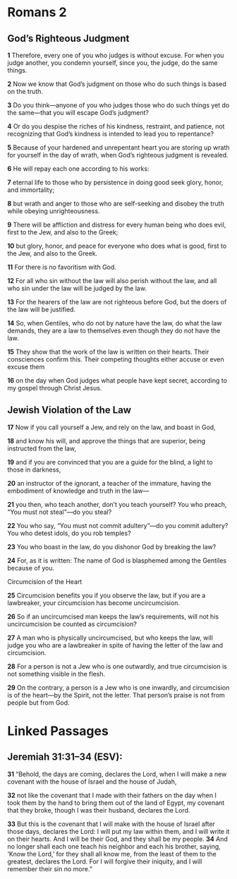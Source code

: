 # Romans 2

## God’s Righteous Judgment

**1** Therefore, every one of you who judges is without excuse. For when you judge another, you condemn yourself, since you, the judge, do the same things. 

**2** Now we know that God’s judgment on those who do such things is based on the truth. 

**3** Do you think—anyone of you who judges those who do such things yet do the same—that you will escape God’s judgment? 

**4** Or do you despise the riches of his kindness, restraint, and patience, not recognizing that God’s kindness is intended to lead you to repentance? 

**5** Because of your hardened and unrepentant heart you are storing up wrath for yourself in the day of wrath, when God’s righteous judgment is revealed. 

**6** He will repay each one according to his works:

**7** eternal life to those who by persistence in doing good seek glory, honor, and immortality; 

**8** but wrath and anger to those who are self-seeking and disobey the truth while obeying unrighteousness. 

**9** There will be affliction and distress for every human being who does evil, first to the Jew, and also to the Greek; 

**10** but glory, honor, and peace for everyone who does what is good, first to the Jew, and also to the Greek. 

**11** For there is no favoritism with God.

**12** For all who sin without the law will also perish without the law, and all who sin under the law will be judged by the law. 

**13** For the hearers of the law are not righteous before God, but the doers of the law will be justified.

**14** So, when Gentiles, who do not by nature have the law, do what the law demands, they are a law to themselves even though they do not have the law. 

**15** They show that the work of the law is written on their hearts. Their consciences confirm this. Their competing thoughts either accuse or even excuse them

**16** on the day when God judges what people have kept secret, according to my gospel through Christ Jesus.

## Jewish Violation of the Law

**17** Now if you call yourself a Jew, and rely on the law, and boast in God, 

**18** and know his will, and approve the things that are superior, being instructed from the law, 

**19** and if you are convinced that you are a guide for the blind, a light to those in darkness, 

**20** an instructor of the ignorant, a teacher of the immature, having the embodiment of knowledge and truth in the law— 

**21** you then, who teach another, don’t you teach yourself? You who preach, “You must not steal”—do you steal? 

**22** You who say, “You must not commit adultery”—do you commit adultery? You who detest idols, do you rob temples? 

**23** You who boast in the law, do you dishonor God by breaking the law?

**24** For, as it is written: The name of God is blasphemed among the Gentiles because of you.

Circumcision of the Heart


**25** Circumcision benefits you if you observe the law, but if you are a lawbreaker, your circumcision has become uncircumcision. 

**26** So if an uncircumcised man keeps the law’s requirements, will not his uncircumcision be counted as circumcision? 

**27** A man who is physically uncircumcised, but who keeps the law, will judge you who are a lawbreaker in spite of having the letter of the law and circumcision. 

**28** For a person is not a Jew who is one outwardly, and true circumcision is not something visible in the flesh. 

**29** On the contrary, a person is a Jew who is one inwardly, and circumcision is of the heart—by the Spirit, not the letter. That person’s praise is not from people but from God.

# Linked Passages

## Jeremiah 31:31–34 (ESV):

**31** “Behold, the days are coming, declares the Lord, when I will make a new covenant with the house of Israel and the house of Judah,

**32** not like the covenant that I made with their fathers on the day when I took them by the hand to bring them out of the land of Egypt, my covenant that they broke, though I was their husband, declares the Lord.

**33** But this is the covenant that I will make with the house of Israel after those days, declares the Lord: I will put my law within them, and I will write it on their hearts. And I will be their God, and they shall be my people.
**34** And no longer shall each one teach his neighbor and each his brother, saying, ‘Know the Lord,’ for they shall all know me, from the least of them to the greatest, declares the Lord. For I will forgive their iniquity, and I will remember their sin no more.”